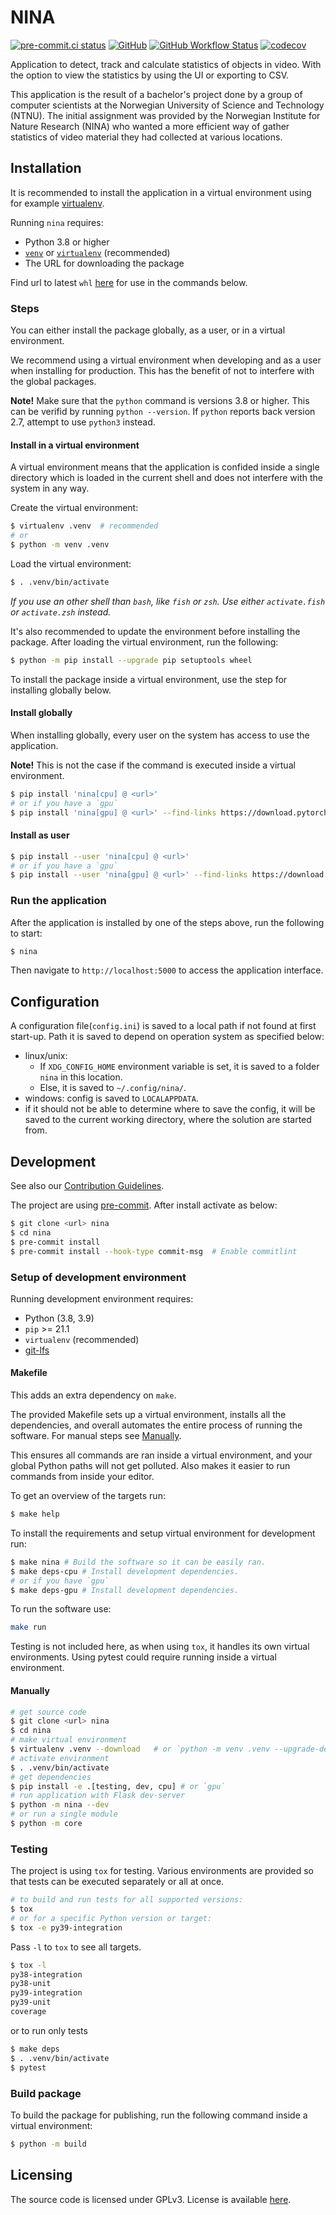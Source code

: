 # NINA

[![pre-commit.ci status](https://results.pre-commit.ci/badge/github/MindTooth/fish-code/master.svg)](https://results.pre-commit.ci/latest/github/MindTooth/fish-code/master)
[![GitHub](https://img.shields.io/github/license/MindTooth/fish-code)](./LICENSE)
[![GitHub Workflow Status](https://img.shields.io/github/workflow/status/MindTooth/fish-code/Tests)](https://github.com/MindTooth/fish-code/actions/workflows/tests.yaml)
[![codecov](https://codecov.io/gh/MindTooth/fish-code/branch/master/graph/badge.svg?token=ZQ3PSGY6P2)](https://codecov.io/gh/MindTooth/fish-code)

Application to detect, track and calculate statistics of objects in video. With
the option to view the statistics by using the UI or exporting to CSV.

This application is the result of a bachelor's project done by a group of
computer scientists at the Norwegian University of Science and Technology
(NTNU). The initial assignment was provided by the Norwegian Institute for
Nature Research (NINA) who wanted a more efficient way of gather statistics of
video material they had collected at various locations.

## Installation

It is recommended to install the application in a virtual environment using
for example [virtualenv](https://virtualenv.pypa.io/en/latest/).

Running `nina` requires:

- Python 3.8 or higher
- [`venv`](https://docs.python.org/3/library/venv.html) or
  [`virtualenv`](https://virtualenv.pypa.io) (recommended)
- The URL for downloading the package

Find url to latest `whl`
[here](https://github.com/MindTooth/fish-code/releases/latest) for use in
the commands below.

### Steps

You can either install the package globally, as a user, or in a virtual
environment.

We recommend using a virtual environment when developing and as a user
when installing for production. This has the benefit of not to interfere
with the global packages.

**Note!** Make sure that the `python` command is versions 3.8 or higher.
This can be verifid by running `python --version`. If `python` reports
back version 2.7, attempt to use `python3` instead.

#### Install in a virtual environment

A virtual environment means that the application is confided inside a
single directory which is loaded in the current shell and does not
interfere with the system in any way.

Create the virtual environment:

```sh
$ virtualenv .venv  # recommended
# or
$ python -m venv .venv
```

Load the virtual environment:

```sh
$ . .venv/bin/activate
```

_If you use an other shell than `bash`, like `fish` or `zsh`. Use
either `activate.fish` or `activate.zsh` instead._

It's also recommended to update the environment before installing the package.
After loading the virtual environment, run the following:

```sh
$ python -m pip install --upgrade pip setuptools wheel
```

To install the package inside a virtual environment, use the step for
installing globally below.

#### Install globally

When installing globally, every user on the system has access to use the
application.

**Note!** This is not the case if the command is executed inside a
virtual environment.

```sh
$ pip install 'nina[cpu] @ <url>'
# or if you have a `gpu`
$ pip install 'nina[gpu] @ <url>' --find-links https://download.pytorch.org/whl/torch_stable.html
```

#### Install as user

```sh
$ pip install --user 'nina[cpu] @ <url>'
# or if you have a `gpu`
$ pip install --user 'nina[gpu] @ <url>' --find-links https://download.pytorch.org/whl/torch_stable.html
```

### Run the application

After the application is installed by one of the steps above, run the
following to start:

```sh
$ nina
```

Then navigate to `http://localhost:5000` to access the application
interface.

## Configuration

A configuration file(`config.ini`) is saved to a local path if not found at first start-up.
Path it is saved to depend on operation system as specified below:

- linux/unix:
  - If `XDG_CONFIG_HOME` environment variable is set, it is saved to a folder
    `nina` in this location.
  - Else, it is saved to `~/.config/nina/`.
- windows: config is saved to `LOCALAPPDATA`.
- if it should not be able to determine where to save the config, it will be saved
  to the current working directory, where the solution are started from.

## Development

See also our [Contribution Guidelines](./CONTRIBUTING.md).

The project are using [pre-commit](https://pre-commit.com/). After install
activate as below:

```sh
$ git clone <url> nina
$ cd nina
$ pre-commit install
$ pre-commit install --hook-type commit-msg  # Enable commitlint
```

### Setup of development environment

Running development environment requires:

- Python (3.8, 3.9)
- `pip` >= 21.1
- `virtualenv` (recommended)
- [git-lfs](https://git-lfs.github.com/)

#### Makefile

This adds an extra dependency on `make`.

The provided Makefile sets up a virtual environment, installs all the
dependencies, and overall automates the entire process of running the software.
For manual steps see [Manually](#Manually).

This ensures all commands are ran inside a virtual environment, and your global
Python paths will not get polluted. Also makes it easier to run commands from
inside your editor.

To get an overview of the targets run:

```sh
$ make help
```

To install the requirements and setup virtual environment for development run:

```sh
$ make nina # Build the software so it can be easily ran.
$ make deps-cpu # Install development dependencies.
# or if you have `gpu`
$ make deps-gpu # Install development dependencies.
```

To run the software use:

```sh
make run
```

Testing is not included here, as when using `tox`, it handles its own virtual
environments. Using pytest could require running inside a virtual environment.

#### Manually

```sh
# get source code
$ git clone <url> nina
$ cd nina
# make virtual environment
$ virtualenv .venv --download   # or `python -m venv .venv --upgrade-deps`
# activate environment
$ . .venv/bin/activate
# get dependencies
$ pip install -e .[testing, dev, cpu] # or `gpu`
# run application with Flask dev-server
$ python -m nina --dev
# or run a single module
$ python -m core
```

### Testing

The project is using `tox` for testing. Various environments are provided
so that tests can be executed separately or all at once.

```sh
# to build and run tests for all supported versions:
$ tox
# or for a specific Python version or target:
$ tox -e py39-integration
```

Pass `-l` to `tox` to see all targets.

```sh
$ tox -l
py38-integration
py38-unit
py39-integration
py39-unit
coverage
```

or to run only tests

```sh
$ make deps
$ . .venv/bin/activate
$ pytest
```

### Build package

To build the package for publishing, run the following command inside a
virtual environment:

```sh
$ python -m build
```

## Licensing

The source code is licensed under GPLv3. License is available [here](./LICENSE).

